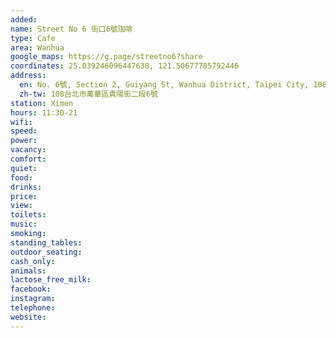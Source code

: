 ```yaml
---
added: 
name: Street No 6 街口6號珈啡
type: Cafe
area: Wanhua
google_maps: https://g.page/streetno6?share
coordinates: 25.039246096447638, 121.50677785792446
address:
  en: No. 6號, Section 2, Guiyang St, Wanhua District, Taipei City, 108
  zh-tw: 108台北市萬華區貴陽街二段6號
station: Ximen
hours: 11:30-21
wifi: 
speed: 
power: 
vacancy: 
comfort: 
quiet: 
food: 
drinks: 
price: 
view: 
toilets: 
music: 
smoking: 
standing_tables: 
outdoor_seating: 
cash_only: 
animals: 
lactose_free_milk: 
facebook: 
instagram: 
telephone: 
website: 
---
```

